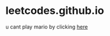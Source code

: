 # leetcodes.github.io
u cant play mario by clicking <a href="http://leetcodes.github.io/NotMario">here</a>
